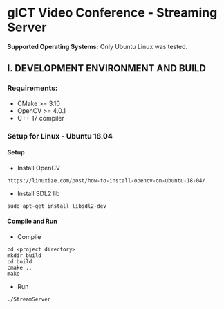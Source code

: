 # gICT Video Conference - Streaming Server

**Supported Operating Systems:** Only Ubuntu Linux was tested.

## I. DEVELOPMENT ENVIRONMENT AND BUILD

### Requirements:

- CMake >= 3.10
- OpenCV >= 4.0.1
- C++ 17 compiler

### Setup for Linux - Ubuntu 18.04

#### Setup

- Install OpenCV

```
https://linuxize.com/post/how-to-install-opencv-on-ubuntu-18-04/
```

- Install SDL2 lib
```
sudo apt-get install libsdl2-dev
```

#### Compile and Run

- Compile
```
cd <project directory>
mkdir build
cd build
cmake ..
make
```

- Run
```
./StreamServer
```